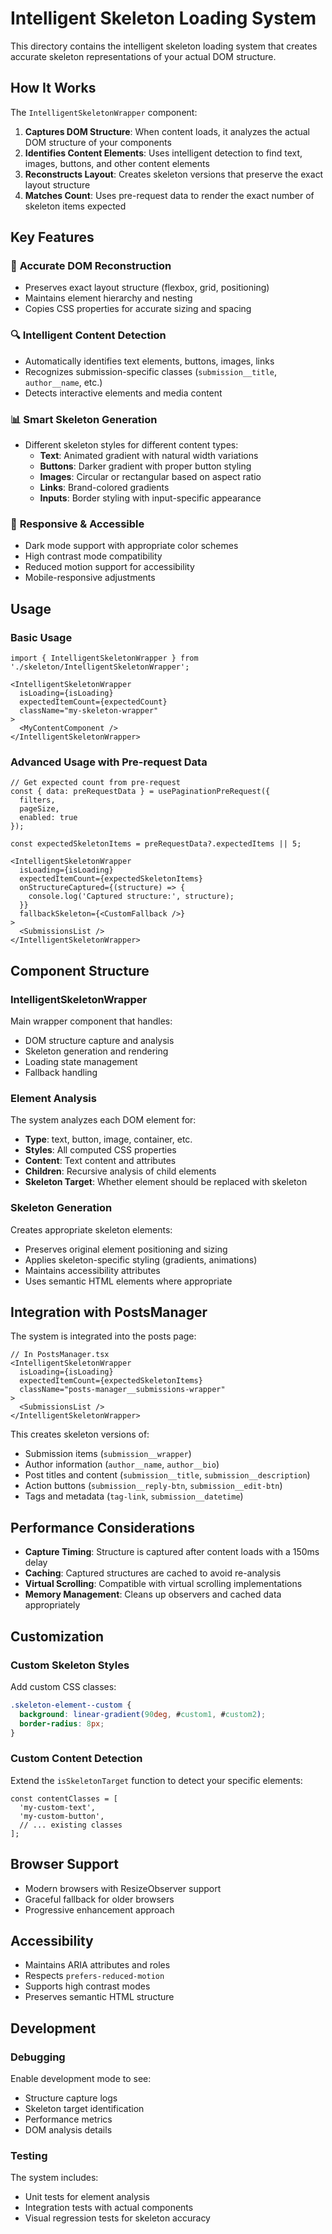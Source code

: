 # Intelligent Skeleton Loading System

This directory contains the intelligent skeleton loading system that creates accurate skeleton representations of your actual DOM structure.

## How It Works

The `IntelligentSkeletonWrapper` component:

1. **Captures DOM Structure**: When content loads, it analyzes the actual DOM structure of your components
2. **Identifies Content Elements**: Uses intelligent detection to find text, images, buttons, and other content elements
3. **Reconstructs Layout**: Creates skeleton versions that preserve the exact layout structure
4. **Matches Count**: Uses pre-request data to render the exact number of skeleton items expected

## Key Features

### 🎯 **Accurate DOM Reconstruction**
- Preserves exact layout structure (flexbox, grid, positioning)
- Maintains element hierarchy and nesting
- Copies CSS properties for accurate sizing and spacing

### 🔍 **Intelligent Content Detection**
- Automatically identifies text elements, buttons, images, links
- Recognizes submission-specific classes (`submission__title`, `author__name`, etc.)
- Detects interactive elements and media content

### 📊 **Smart Skeleton Generation**
- Different skeleton styles for different content types:
  - **Text**: Animated gradient with natural width variations
  - **Buttons**: Darker gradient with proper button styling
  - **Images**: Circular or rectangular based on aspect ratio
  - **Links**: Brand-colored gradients
  - **Inputs**: Border styling with input-specific appearance

### 🎨 **Responsive & Accessible**
- Dark mode support with appropriate color schemes
- High contrast mode compatibility
- Reduced motion support for accessibility
- Mobile-responsive adjustments

## Usage

### Basic Usage

```tsx
import { IntelligentSkeletonWrapper } from './skeleton/IntelligentSkeletonWrapper';

<IntelligentSkeletonWrapper
  isLoading={isLoading}
  expectedItemCount={expectedCount}
  className="my-skeleton-wrapper"
>
  <MyContentComponent />
</IntelligentSkeletonWrapper>
```

### Advanced Usage with Pre-request Data

```tsx
// Get expected count from pre-request
const { data: preRequestData } = usePaginationPreRequest({
  filters,
  pageSize,
  enabled: true
});

const expectedSkeletonItems = preRequestData?.expectedItems || 5;

<IntelligentSkeletonWrapper
  isLoading={isLoading}
  expectedItemCount={expectedSkeletonItems}
  onStructureCaptured={(structure) => {
    console.log('Captured structure:', structure);
  }}
  fallbackSkeleton={<CustomFallback />}
>
  <SubmissionsList />
</IntelligentSkeletonWrapper>
```

## Component Structure

### IntelligentSkeletonWrapper
Main wrapper component that handles:
- DOM structure capture and analysis
- Skeleton generation and rendering
- Loading state management
- Fallback handling

### Element Analysis
The system analyzes each DOM element for:
- **Type**: text, button, image, container, etc.
- **Styles**: All computed CSS properties
- **Content**: Text content and attributes
- **Children**: Recursive analysis of child elements
- **Skeleton Target**: Whether element should be replaced with skeleton

### Skeleton Generation
Creates appropriate skeleton elements:
- Preserves original element positioning and sizing
- Applies skeleton-specific styling (gradients, animations)
- Maintains accessibility attributes
- Uses semantic HTML elements where appropriate

## Integration with PostsManager

The system is integrated into the posts page:

```tsx
// In PostsManager.tsx
<IntelligentSkeletonWrapper
  isLoading={isLoading}
  expectedItemCount={expectedSkeletonItems}
  className="posts-manager__submissions-wrapper"
>
  <SubmissionsList />
</IntelligentSkeletonWrapper>
```

This creates skeleton versions of:
- Submission items (`submission__wrapper`)
- Author information (`author__name`, `author__bio`)
- Post titles and content (`submission__title`, `submission__description`)
- Action buttons (`submission__reply-btn`, `submission__edit-btn`)
- Tags and metadata (`tag-link`, `submission__datetime`)

## Performance Considerations

- **Capture Timing**: Structure is captured after content loads with a 150ms delay
- **Caching**: Captured structures are cached to avoid re-analysis
- **Virtual Scrolling**: Compatible with virtual scrolling implementations
- **Memory Management**: Cleans up observers and cached data appropriately

## Customization

### Custom Skeleton Styles
Add custom CSS classes:

```css
.skeleton-element--custom {
  background: linear-gradient(90deg, #custom1, #custom2);
  border-radius: 8px;
}
```

### Custom Content Detection
Extend the `isSkeletonTarget` function to detect your specific elements:

```tsx
const contentClasses = [
  'my-custom-text',
  'my-custom-button',
  // ... existing classes
];
```

## Browser Support

- Modern browsers with ResizeObserver support
- Graceful fallback for older browsers
- Progressive enhancement approach

## Accessibility

- Maintains ARIA attributes and roles
- Respects `prefers-reduced-motion`
- Supports high contrast modes
- Preserves semantic HTML structure

## Development

### Debugging
Enable development mode to see:
- Structure capture logs
- Skeleton target identification
- Performance metrics
- DOM analysis details

### Testing
The system includes:
- Unit tests for element analysis
- Integration tests with actual components
- Visual regression tests for skeleton accuracy 
